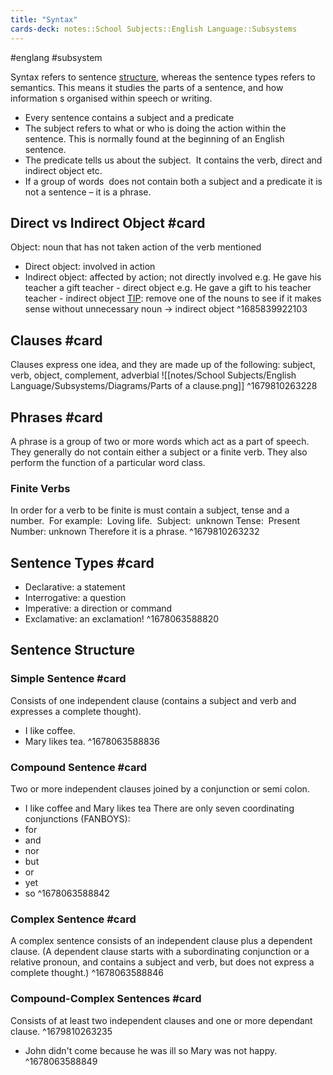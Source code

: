 ```yaml
---
title: "Syntax"
cards-deck: notes::School Subjects::English Language::Subsystems
---
```

#englang #subsystem 

Syntax refers to sentence <u>structure</u>, whereas the sentence types refers to semantics.
This means it studies the parts of a sentence, and how information s organised within speech or writing.

- Every sentence contains a subject and a predicate
- The subject refers to what or who is doing the action within the sentence. This is normally found at the beginning of an English sentence.
- The predicate tells us about the subject.  It contains the verb, direct and indirect object etc.
- If a group of words  does not contain both a subject and a predicate it is not a sentence – it is a phrase.

## Direct vs Indirect Object #card 
Object: noun that has not taken action of the verb mentioned
- Direct object: involved in action
- Indirect object: affected by action; not directly involved
e.g. He gave his teacher a gift
	teacher - direct object
e.g. He gave a gift to his teacher
	teacher - indirect object
<u>TIP</u>: remove one of the nouns to see if it makes sense without
unnecessary noun $\rightarrow$ indirect object
^1685839922103

## Clauses #card 
Clauses express one idea, and they are made up of the following:
subject, verb, object, complement, adverbial
![[notes/School Subjects/English Language/Subsystems/Diagrams/Parts of a clause.png]]
^1679810263228

## Phrases #card 
A phrase is a group of two or more words which act as a part of speech. They generally do not contain either a subject or a finite verb. They also perform the function of a particular word class.
### Finite Verbs
In order for a verb to be finite is must contain a subject, tense and a number.  For example: 
Loving life. 
Subject:  unknown
Tense:  Present
Number: unknown
Therefore it is a phrase.
^1679810263232

## Sentence Types #card
- Declarative: a statement
- Interrogative: a question
- Imperative: a direction or command
- Exclamative: an exclamation! 
^1678063588820

## Sentence Structure
### Simple Sentence #card
Consists of one independent clause (contains a subject and verb and expresses a complete thought).
- I like coffee.
- Mary likes tea.
^1678063588836

### Compound Sentence #card 
Two or more independent clauses joined by a conjunction or semi colon. 
- I like coffee and Mary likes tea
There are only seven coordinating conjunctions (FANBOYS):
- for
- and
- nor
- but
- or
- yet
- so
^1678063588842

### Complex Sentence #card 
A complex sentence consists of an independent clause plus a dependent clause. (A dependent clause starts with a subordinating conjunction or a relative pronoun, and contains a subject and verb, but does not express a complete thought.)
^1678063588846

### Compound-Complex Sentences #card
Consists of at least two independent clauses and one or more dependant clause.
^1679810263235
- John didn't come because he was ill so Mary was not happy.
^1678063588849

